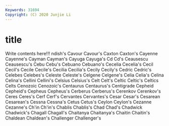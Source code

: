 ```yaml
---
Keywords: 31694
Copyright: (C) 2020 Junjie Li
---
```


# title

Write contents here!!!
ndish's 
Cavour 
Cavour's 
Caxton 
Caxton's
Cayenne 
Cayenne's 
Cayman 
Cayman's 
Cayuga 
Cayuga's 
Cd 
Cd's 
Ceausescu 
Ceausescu's
Cebu 
Cebu's 
Cebuano 
Cebuano's 
Cecelia 
Cecelia's 
Cecil 
Cecil's 
Cecile 
Cecile's
Cecilia 
Cecilia's 
Cecily 
Cecily's 
Cedric 
Cedric's 
Celebes 
Celebes's 
Celeste 
Celeste's
Celgene 
Celgene's 
Celia 
Celia's 
Celina 
Celina's 
Cellini 
Cellini's 
Celsius 
Celsius's
Celt 
Celt's 
Celtic 
Celtic's 
Celtics 
Celts 
Cenozoic 
Cenozoic's 
Centaurus 
Centaurus's
Centigrade 
Cepheid 
Cepheid's 
Cepheus 
Cepheus's 
Cerberus 
Cerberus's 
Cerenkov 
Cerenkov's 
Ceres
Ceres's 
Cerf 
Cerf's 
Cervantes 
Cervantes's 
Cesar 
Cesar's 
Cesarean 
Cesarean's 
Cessna
Cessna's 
Cetus 
Cetus's 
Ceylon 
Ceylon's 
Cezanne 
Cezanne's 
Ch'in 
Ch'in's 
Chablis
Chablis's 
Chad 
Chad's 
Chadwick 
Chadwick's 
Chagall 
Chagall's 
Chaitanya 
Chaitanya's 
Chaitin
Chaitin's 
Chaldean 
Chaldean's 
Challenger 
Challenger's 
